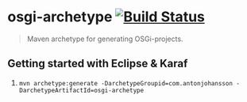 # osgi-archetype [![Build Status](https://travis-ci.org/anton-johansson/osgi-archetype.svg?branch=master)](https://travis-ci.org/anton-johansson/osgi-archetype)
> Maven archetype for generating OSGi-projects.

## Getting started with Eclipse & Karaf
  1. ```mvn archetype:generate -DarchetypeGroupid=com.antonjohansson -DarchetypeArtifactId=osgi-archetype```
